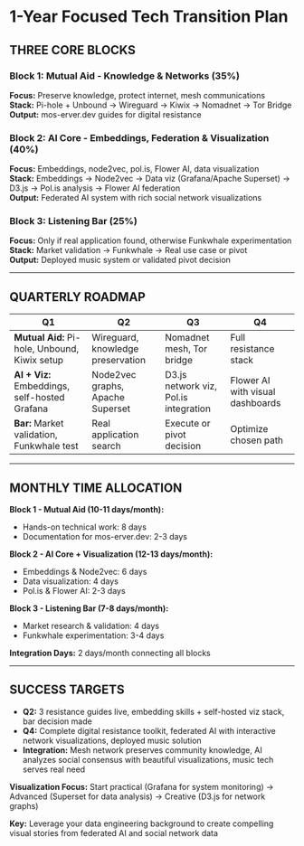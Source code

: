 # 1-Year Focused Tech Transition Plan

## **THREE CORE BLOCKS**

### **Block 1: Mutual Aid - Knowledge & Networks (35%)**
**Focus:** Preserve knowledge, protect internet, mesh communications  
**Stack:** Pi-hole + Unbound → Wireguard → Kiwix → Nomadnet → Tor Bridge  
**Output:** mos-erver.dev guides for digital resistance

### **Block 2: AI Core - Embeddings, Federation & Visualization (40%)**
**Focus:** Embeddings, node2vec, pol.is, Flower AI, data visualization  
**Stack:** Embeddings → Node2vec → Data viz (Grafana/Apache Superset) → D3.js → Pol.is analysis → Flower AI federation  
**Output:** Federated AI system with rich social network visualizations

### **Block 3: Listening Bar (25%)**
**Focus:** Only if real application found, otherwise Funkwhale experimentation  
**Stack:** Market validation → Funkwhale → Real use case or pivot  
**Output:** Deployed music system or validated pivot decision

---

## **QUARTERLY ROADMAP**

| **Q1** | **Q2** | **Q3** | **Q4** |
|--------|--------|--------|--------|
| **Mutual Aid:** Pi-hole, Unbound, Kiwix setup | Wireguard, knowledge preservation | Nomadnet mesh, Tor bridge | Full resistance stack |
| **AI + Viz:** Embeddings, self-hosted Grafana | Node2vec graphs, Apache Superset | D3.js network viz, Pol.is integration | Flower AI with visual dashboards |
| **Bar:** Market validation, Funkwhale test | Real application search | Execute or pivot decision | Optimize chosen path |

---

## **MONTHLY TIME ALLOCATION**

**Block 1 - Mutual Aid (10-11 days/month):**
- Hands-on technical work: 8 days
- Documentation for mos-erver.dev: 2-3 days

**Block 2 - AI Core + Visualization (12-13 days/month):**
- Embeddings & Node2vec: 6 days
- Data visualization: 4 days
- Pol.is & Flower AI: 2-3 days

**Block 3 - Listening Bar (7-8 days/month):**
- Market research & validation: 4 days
- Funkwhale experimentation: 3-4 days

**Integration Days:** 2 days/month connecting all blocks

---

## **SUCCESS TARGETS**
- **Q2:** 3 resistance guides live, embedding skills + self-hosted viz stack, bar decision made
- **Q4:** Complete digital resistance toolkit, federated AI with interactive network visualizations, deployed music solution
- **Integration:** Mesh network preserves community knowledge, AI analyzes social consensus with beautiful visualizations, music tech serves real need

**Visualization Focus:** Start practical (Grafana for system monitoring) → Advanced (Superset for data analysis) → Creative (D3.js for network graphs)

**Key:** Leverage your data engineering background to create compelling visual stories from federated AI and social network data
